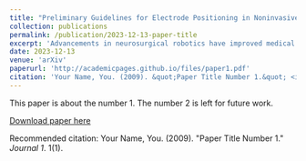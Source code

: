 ```yaml
---
title: "Preliminary Guidelines for Electrode Positioning in Noninvasive Deep Brain Stimulation via Temporally Interfering Electric Fields"
collection: publications
permalink: /publication/2023-12-13-paper-title
excerpt: 'Advancements in neurosurgical robotics have improved medical procedures, particularly deep brain stimulation, where robots combine human and machine intelligence to precisely implant electrodes in the brain. While effective, this procedure carries risks and side effects. Noninvasive deep brain stimulation (NIDBS) offers promise by making brain stimulation safer, more affordable, and accessible. However, NIDBS lacks guidelines for electrode placement. This study explores adapting robotic principles to enhance the accuracy of NIDBS targeting and provides preliminary guidelines for transcranial electrode placement. Safety is also emphasized, ensuring a balance between therapeutic effectiveness and patient safety by maintaining electric fields within safe limits.'
date: 2023-12-13
venue: 'arXiv'
paperurl: 'http://academicpages.github.io/files/paper1.pdf'
citation: 'Your Name, You. (2009). &quot;Paper Title Number 1.&quot; <i>Journal 1</i>. 1(1).'
---
```

This paper is about the number 1. The number 2 is left for future work.

[Download paper here](http://academicpages.github.io/files/paper1.pdf)

Recommended citation: Your Name, You. (2009). "Paper Title Number 1." <i>Journal 1</i>. 1(1).
